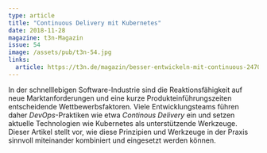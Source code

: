 ```yaml
---
type: article
title: "Continuous Delivery mit Kubernetes"
date: 2018-11-28
magazine: t3n-Magazin
issue: 54
image: /assets/pub/t3n-54.jpg
links:
  article: https://t3n.de/magazin/besser-entwickeln-mit-continuous-247076/
---
```


In der schnelllebigen Software-Industrie sind die Reaktionsfähigkeit auf neue Marktanforderungen und eine kurze Produkteinführungszeiten entscheidende Wettbewerbsfaktoren. Viele Entwicklungsteams führen daher _DevOps_-Praktiken wie etwa _Continous Delivery_ ein und setzen aktuelle Technologien wie Kubernetes als unterstützende Werkzeuge. Dieser Artikel stellt vor, wie diese Prinzipien und Werkzeuge in der Praxis sinnvoll miteinander kombiniert und eingesetzt werden können.